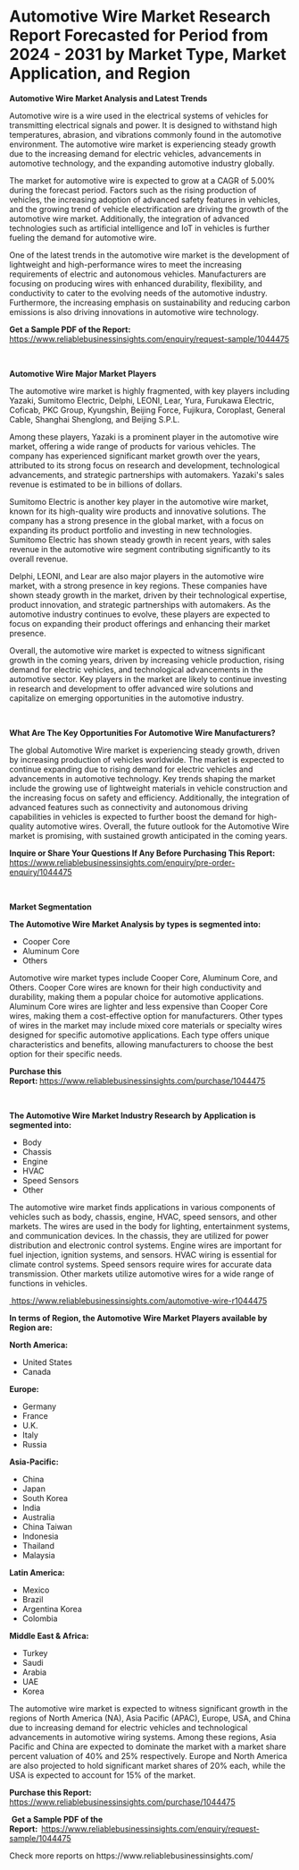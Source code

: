 <p><h1>Automotive Wire Market Research Report Forecasted for Period from 2024 -  2031 by Market Type, Market Application, and Region</h1></p><p><strong>Automotive Wire Market Analysis and Latest Trends</strong></p>
<p><p>Automotive wire is a wire used in the electrical systems of vehicles for transmitting electrical signals and power. It is designed to withstand high temperatures, abrasion, and vibrations commonly found in the automotive environment. The automotive wire market is experiencing steady growth due to the increasing demand for electric vehicles, advancements in automotive technology, and the expanding automotive industry globally.</p><p>The market for automotive wire is expected to grow at a CAGR of 5.00% during the forecast period. Factors such as the rising production of vehicles, the increasing adoption of advanced safety features in vehicles, and the growing trend of vehicle electrification are driving the growth of the automotive wire market. Additionally, the integration of advanced technologies such as artificial intelligence and IoT in vehicles is further fueling the demand for automotive wire.</p><p>One of the latest trends in the automotive wire market is the development of lightweight and high-performance wires to meet the increasing requirements of electric and autonomous vehicles. Manufacturers are focusing on producing wires with enhanced durability, flexibility, and conductivity to cater to the evolving needs of the automotive industry. Furthermore, the increasing emphasis on sustainability and reducing carbon emissions is also driving innovations in automotive wire technology.</p></p>
<p><strong>Get a Sample PDF of the Report:&nbsp;</strong> <a href="https://www.reliablebusinessinsights.com/enquiry/request-sample/1044475">https://www.reliablebusinessinsights.com/enquiry/request-sample/1044475</a></p>
<p>&nbsp;</p>
<p><strong>Automotive Wire Major Market Players</strong></p>
<p><p>The automotive wire market is highly fragmented, with key players including Yazaki, Sumitomo Electric, Delphi, LEONI, Lear, Yura, Furukawa Electric, Coficab, PKC Group, Kyungshin, Beijing Force, Fujikura, Coroplast, General Cable, Shanghai Shenglong, and Beijing S.P.L. </p><p>Among these players, Yazaki is a prominent player in the automotive wire market, offering a wide range of products for various vehicles. The company has experienced significant market growth over the years, attributed to its strong focus on research and development, technological advancements, and strategic partnerships with automakers. Yazaki's sales revenue is estimated to be in billions of dollars.</p><p>Sumitomo Electric is another key player in the automotive wire market, known for its high-quality wire products and innovative solutions. The company has a strong presence in the global market, with a focus on expanding its product portfolio and investing in new technologies. Sumitomo Electric has shown steady growth in recent years, with sales revenue in the automotive wire segment contributing significantly to its overall revenue.</p><p>Delphi, LEONI, and Lear are also major players in the automotive wire market, with a strong presence in key regions. These companies have shown steady growth in the market, driven by their technological expertise, product innovation, and strategic partnerships with automakers. As the automotive industry continues to evolve, these players are expected to focus on expanding their product offerings and enhancing their market presence.</p><p>Overall, the automotive wire market is expected to witness significant growth in the coming years, driven by increasing vehicle production, rising demand for electric vehicles, and technological advancements in the automotive sector. Key players in the market are likely to continue investing in research and development to offer advanced wire solutions and capitalize on emerging opportunities in the automotive industry.</p></p>
<p>&nbsp;</p>
<p><strong>What Are The Key Opportunities For Automotive Wire Manufacturers?</strong></p>
<p><p>The global Automotive Wire market is experiencing steady growth, driven by increasing production of vehicles worldwide. The market is expected to continue expanding due to rising demand for electric vehicles and advancements in automotive technology. Key trends shaping the market include the growing use of lightweight materials in vehicle construction and the increasing focus on safety and efficiency. Additionally, the integration of advanced features such as connectivity and autonomous driving capabilities in vehicles is expected to further boost the demand for high-quality automotive wires. Overall, the future outlook for the Automotive Wire market is promising, with sustained growth anticipated in the coming years.</p></p>
<p><strong>Inquire or Share Your Questions If Any Before Purchasing This Report:</strong> <a href="https://www.reliablebusinessinsights.com/enquiry/pre-order-enquiry/1044475">https://www.reliablebusinessinsights.com/enquiry/pre-order-enquiry/1044475</a></p>
<p>&nbsp;</p>
<p><strong>Market Segmentation</strong></p>
<p><strong>The Automotive Wire Market Analysis by types is segmented into:</strong></p>
<p><ul><li>Cooper Core</li><li>Aluminum Core</li><li>Others</li></ul></p>
<p><p>Automotive wire market types include Cooper Core, Aluminum Core, and Others. Cooper Core wires are known for their high conductivity and durability, making them a popular choice for automotive applications. Aluminum Core wires are lighter and less expensive than Cooper Core wires, making them a cost-effective option for manufacturers. Other types of wires in the market may include mixed core materials or specialty wires designed for specific automotive applications. Each type offers unique characteristics and benefits, allowing manufacturers to choose the best option for their specific needs.</p></p>
<p><strong>Purchase this Report:&nbsp;</strong><a href="https://www.reliablebusinessinsights.com/purchase/1044475">https://www.reliablebusinessinsights.com/purchase/1044475</a></p>
<p>&nbsp;</p>
<p><strong>The Automotive Wire Market Industry Research by Application is segmented into:</strong></p>
<p><ul><li>Body</li><li>Chassis</li><li>Engine</li><li>HVAC</li><li>Speed Sensors</li><li>Other</li></ul></p>
<p><p>The automotive wire market finds applications in various components of vehicles such as body, chassis, engine, HVAC, speed sensors, and other markets. The wires are used in the body for lighting, entertainment systems, and communication devices. In the chassis, they are utilized for power distribution and electronic control systems. Engine wires are important for fuel injection, ignition systems, and sensors. HVAC wiring is essential for climate control systems. Speed sensors require wires for accurate data transmission. Other markets utilize automotive wires for a wide range of functions in vehicles.</p></p>
<p><a href="https://www.reliablebusinessinsights.com/automotive-wire-r1044475">&nbsp;https://www.reliablebusinessinsights.com/automotive-wire-r1044475</a></p>
<p><strong>In terms of Region, the Automotive Wire Market Players available by Region are:</strong></p>
<p>
    <p> <strong> North America: </strong>
        <ul>
            <li>United States</li>
            <li>Canada</li>
        </ul>
        </p> 
    <p> <strong> Europe: </strong>
        <ul>
            <li>Germany</li>
            <li>France</li>
            <li>U.K.</li>
            <li>Italy</li>
            <li>Russia</li>
        </ul>
        </p> 
    <p> <strong> Asia-Pacific: </strong>
        <ul>
            <li>China</li>
            <li>Japan</li>
            <li>South Korea</li>
            <li>India</li>
            <li>Australia</li>
            <li>China Taiwan</li>
            <li>Indonesia</li>
            <li>Thailand</li>
            <li>Malaysia</li>
        </ul>
        </p> 
    <p> <strong> Latin America: </strong>
        <ul>
            <li>Mexico</li>
            <li>Brazil</li>
            <li>Argentina Korea</li>
            <li>Colombia</li>
        </ul>
        </p> 
    <p> <strong> Middle East & Africa: </strong>
        <ul>
            <li>Turkey</li>
            <li>Saudi</li>
            <li>Arabia</li>
            <li>UAE</li>
            <li>Korea</li>
        </ul>
    </p>
    </p>
<p><p>The automotive wire market is expected to witness significant growth in the regions of North America (NA), Asia Pacific (APAC), Europe, USA, and China due to increasing demand for electric vehicles and technological advancements in automotive wiring systems. Among these regions, Asia Pacific and China are expected to dominate the market with a market share percent valuation of 40% and 25% respectively. Europe and North America are also projected to hold significant market shares of 20% each, while the USA is expected to account for 15% of the market.</p></p>
<p><strong>Purchase this Report: </strong><a href="https://www.reliablebusinessinsights.com/purchase/1044475">https://www.reliablebusinessinsights.com/purchase/1044475</a></p>
<p>&nbsp;<strong>Get a Sample PDF of the Report:&nbsp;&nbsp;</strong><a href="https://www.reliablebusinessinsights.com/enquiry/request-sample/1044475">https://www.reliablebusinessinsights.com/enquiry/request-sample/1044475</a></p>
<p><strong></strong></p>
<p>Check more reports on https://www.reliablebusinessinsights.com/</p>
